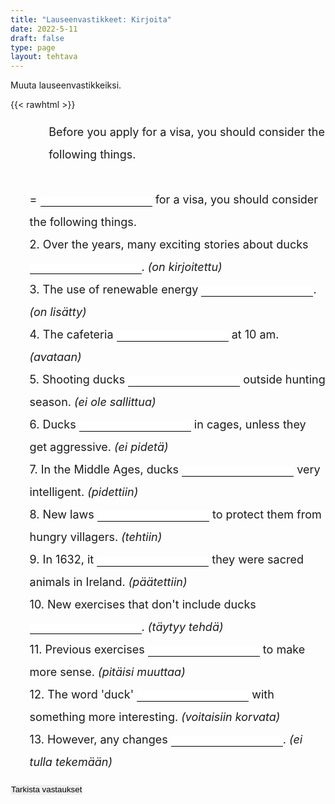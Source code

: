 ```yaml
---
title: "Lauseenvastikkeet: Kirjoita"
date: 2022-5-11
draft: false
type: page
layout: tehtava
---
```


Muuta lauseenvastikkeiksi.

{{< rawhtml >}}

<div class="tehtava">
<form autocomplete="off">
  <ol>
  
1. Before you apply for a visa, you should consider the following things.
<br>
= <li><input id="q1" type="text"/></li> for a visa, you should consider the following things.
<br>
2. Over the years, many exciting stories about ducks <li><input id="q2" type="text"/></li>. <i>(on kirjoitettu)</i>
<br>
3. The use of renewable energy <li><input id="q3" type="text"/></li>. <i>(on lisätty)</i>
<br>
4. The cafeteria <li><input id="q4" type="text"/></li> at 10 am. <i>(avataan)</i>
<br>
5. Shooting ducks <li><input id="q5" type="text"/></li> outside hunting season. <i>(ei ole sallittua)</i>
<br>6. Ducks <li><input id="q6" type="text"/></li> in cages, unless they get aggressive. <i>(ei pidetä)</i>
<br>7. In the Middle Ages, ducks <li><input id="q7" type="text"/></li> very intelligent. <i>(pidettiin)</i>
<br>8. New laws <li><input id="q8" type="text"/></li> to protect them from hungry villagers. <i>(tehtiin)</i>
<br>9. In 1632, it <li><input id="q9" type="text"/></li> they were sacred animals in Ireland. <i>(päätettiin)</i>
<br>10. New exercises that don't include ducks <li><input id="q10" type="text"/></li>. <i>(täytyy tehdä)</i>
<br>11. Previous exercises <li><input id="q11" type="text"/></li> to make more sense. <i>(pitäisi muuttaa)</i>
<br>12. The word 'duck' <li><input id="q12" type="text"/></li> with something more interesting. <i>(voitaisiin korvata)</i>
<br>13. However, any changes <li><input id="q13" type="text"/></li>. <i>(ei tulla tekemään)</i>

  </ol>
  
 
  <input type="submit" id="submit" value="Tarkista vastaukset" />
</form>

</div>

<style>
li {
display: inline-block;
align-content: center;
}

.tehtava ol {
list-style: none;
margin-left: 0;
font-size: 1.125rem; !important
}

.oikein input[type=text] {
    outline: none;
    border: none;
    border-bottom: 2px solid #299617;
    background-size: 20px 20px;
    background-repeat: no-repeat;
    background-position: right;
	padding: 0px;
  }
  
.vaarin input[type=text] {
    outline: none;
    border: none;
    border-bottom: 2px dashed #DA2C43;
    padding: 0px;
}

    
#submit {
  border: 0px;
  justify-content: center;
}

.tehtava #vastauspainike {
  text-align: center;
  margin: 0 auto;
}

form {
  line-height: 2;
}

form input {
    outline: none;
    border: none;
    border-bottom: 1px solid black;
    padding: 0px 1px 1px 1px;
}

#resetbutton {
  background: white;
  border: 0px;
}</style>

<script>
var answers = {
  "q1": ["before applying"],
  "q2": ["have been written"],
  "q3": ["has been increased", "has been grown"],
  "q4": ["is opened"],
  "q5": ["is not allowed", "is not permitted", "is prohibited", "isn't allowed", "isn't permitted"],
  "q6": ["are not kept", "aren't kept"],
  "q7": ["were considered", "were thought to be"],
  "q8": ["were made", "were created"],
  "q9": ["was decided"],
  "q10": ["must be made", "must be created"],
  "q11": ["should be changed"],
  "q12": ["could be replaced"],
  "q13": ["will not be made", "won't be made"],
};

function markAnswers() {
  $("input[type='text']").each(function() {
    console.log($.inArray(this.value, answers[this.id]));
    if ($.inArray(this.value.toLowerCase().trim(), answers[this.id]) === -1) {
      $(this).parent()[0].setAttribute("class", "vaarin");
    } else {
      $(this).parent()[0].setAttribute("class", "oikein");
    }
  })
}

$("form").on("submit", function(e) {
  e.preventDefault();
  markAnswers();
});

</script>
</rawhtml>